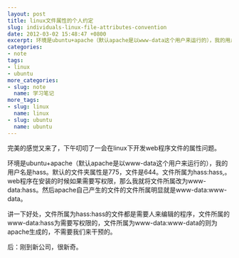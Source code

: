```yaml
---
layout: post
title: linux文件属性的个人约定
slug: individuals-linux-file-attributes-convention
date: 2012-03-02 15:48:47 +0800
excerpt: 环境是ubuntu+apache（默认apache是以www-data这个用户来运行的），我的用户名是hass。默认的文件夹属性是775，文件是644。文件所属为hass:hass,。web程序在安装的时候如果需要写权限，那么我就将文件所属改为www-data:hass。然后apache自己产生的文件的文件所属明显就是www-data:www-data。
categories:
- note
tags:
- linux
- ubuntu
more_categories:
- slug: note
  name: 学习笔记
more_tags:
- slug: linux
  name: linux
- slug: ubuntu
  name: ubuntu
---
```


完美的感觉又来了，下午叨叨了一会在linux下开发web程序文件的属性问题。

环境是ubuntu+apache（默认apache是以www-data这个用户来运行的），我的用户名是hass。默认的文件夹属性是775，文件是644。文件所属为hass:hass,。web程序在安装的时候如果需要写权限，那么我就将文件所属改为www-data:hass。然后apache自己产生的文件的文件所属明显就是www-data:www-data。

讲一下好处，文件所属为hass:hass的文件都是需要人来编辑的程序，文件所属的www-data:hass为需要写权限的，文件所属为www-data:www-data的则为apache生成的，不需要我们来干预的。

后：刚到新公司，很新奇。
